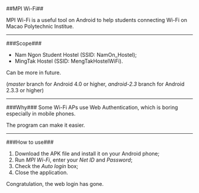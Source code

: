 ##MPI Wi-Fi##

MPI Wi-Fi is a useful tool on Android to help students connecting Wi-Fi on Macao Polytechnic Institue.

---

###Scope###
* Nam Ngon Student Hostel (SSID: NamOn_Hostel);
* MingTak Hostel (SSID: MengTakHostelWiFi).

Can be more in future.

(*master* branch for Android 4.0 or higher,
*android-2.3* branch for Android 2.3.3 or higher)

---

###Why###
Some Wi-Fi APs use Web Authentication, which is boring especially in mobile phones.

The program can make it easier.

---

###How to use###
1. Download the APK file and install it on your Android phone;
2. Run *MPI Wi-Fi*, enter your *Net ID* and *Password*;
3. Check the *Auto login* box;
4. Close the application.

Congratulation, the web login has gone.
